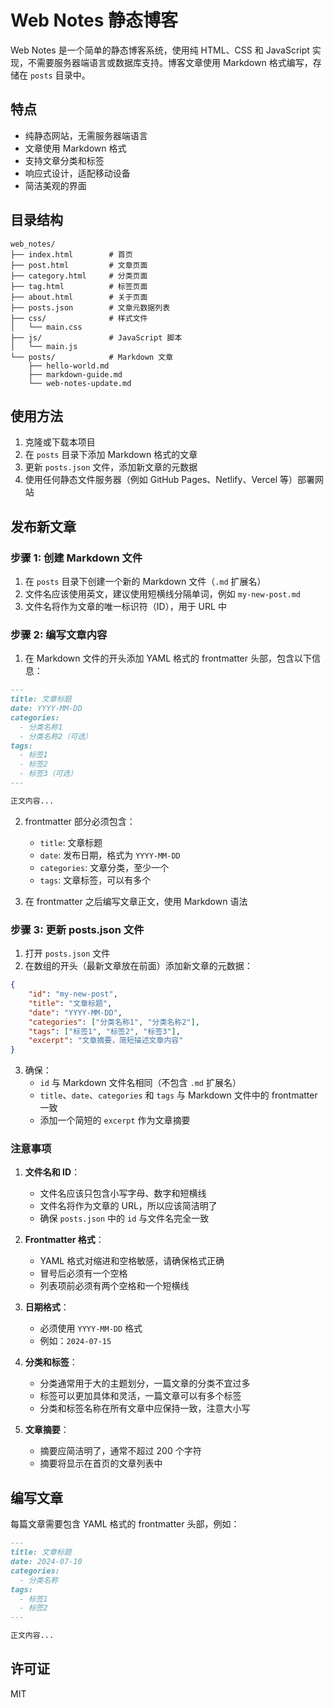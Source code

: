 # Web Notes 静态博客

Web Notes 是一个简单的静态博客系统，使用纯 HTML、CSS 和 JavaScript 实现，不需要服务器端语言或数据库支持。博客文章使用 Markdown 格式编写，存储在 `posts` 目录中。

## 特点

- 纯静态网站，无需服务器端语言
- 文章使用 Markdown 格式
- 支持文章分类和标签
- 响应式设计，适配移动设备
- 简洁美观的界面

## 目录结构

```
web_notes/
├── index.html        # 首页
├── post.html         # 文章页面
├── category.html     # 分类页面
├── tag.html          # 标签页面
├── about.html        # 关于页面
├── posts.json        # 文章元数据列表
├── css/              # 样式文件
│   └── main.css
├── js/               # JavaScript 脚本
│   └── main.js
└── posts/            # Markdown 文章
    ├── hello-world.md
    ├── markdown-guide.md
    └── web-notes-update.md
```

## 使用方法

1. 克隆或下载本项目
2. 在 `posts` 目录下添加 Markdown 格式的文章
3. 更新 `posts.json` 文件，添加新文章的元数据
4. 使用任何静态文件服务器（例如 GitHub Pages、Netlify、Vercel 等）部署网站

## 发布新文章

### 步骤 1: 创建 Markdown 文件

1. 在 `posts` 目录下创建一个新的 Markdown 文件（`.md` 扩展名）
2. 文件名应该使用英文，建议使用短横线分隔单词，例如 `my-new-post.md`
3. 文件名将作为文章的唯一标识符（ID），用于 URL 中

### 步骤 2: 编写文章内容

1. 在 Markdown 文件的开头添加 YAML 格式的 frontmatter 头部，包含以下信息：

```markdown
---
title: 文章标题
date: YYYY-MM-DD
categories: 
  - 分类名称1
  - 分类名称2（可选）
tags:
  - 标签1
  - 标签2
  - 标签3（可选）
---

正文内容...
```

2. frontmatter 部分必须包含：
   - `title`: 文章标题
   - `date`: 发布日期，格式为 `YYYY-MM-DD`
   - `categories`: 文章分类，至少一个
   - `tags`: 文章标签，可以有多个

3. 在 frontmatter 之后编写文章正文，使用 Markdown 语法

### 步骤 3: 更新 posts.json 文件

1. 打开 `posts.json` 文件
2. 在数组的开头（最新文章放在前面）添加新文章的元数据：

```json
{
    "id": "my-new-post",
    "title": "文章标题",
    "date": "YYYY-MM-DD",
    "categories": ["分类名称1", "分类名称2"],
    "tags": ["标签1", "标签2", "标签3"],
    "excerpt": "文章摘要，简短描述文章内容"
}
```

3. 确保：
   - `id` 与 Markdown 文件名相同（不包含 `.md` 扩展名）
   - `title`、`date`、`categories` 和 `tags` 与 Markdown 文件中的 frontmatter 一致
   - 添加一个简短的 `excerpt` 作为文章摘要

### 注意事项

1. **文件名和 ID**：
   - 文件名应该只包含小写字母、数字和短横线
   - 文件名将作为文章的 URL，所以应该简洁明了
   - 确保 `posts.json` 中的 `id` 与文件名完全一致

2. **Frontmatter 格式**：
   - YAML 格式对缩进和空格敏感，请确保格式正确
   - 冒号后必须有一个空格
   - 列表项前必须有两个空格和一个短横线

3. **日期格式**：
   - 必须使用 `YYYY-MM-DD` 格式
   - 例如：`2024-07-15`

4. **分类和标签**：
   - 分类通常用于大的主题划分，一篇文章的分类不宜过多
   - 标签可以更加具体和灵活，一篇文章可以有多个标签
   - 分类和标签名称在所有文章中应保持一致，注意大小写

5. **文章摘要**：
   - 摘要应简洁明了，通常不超过 200 个字符
   - 摘要将显示在首页的文章列表中

## 编写文章

每篇文章需要包含 YAML 格式的 frontmatter 头部，例如：

```markdown
---
title: 文章标题
date: 2024-07-10
categories: 
  - 分类名称
tags:
  - 标签1
  - 标签2
---

正文内容...
```

## 许可证

MIT 